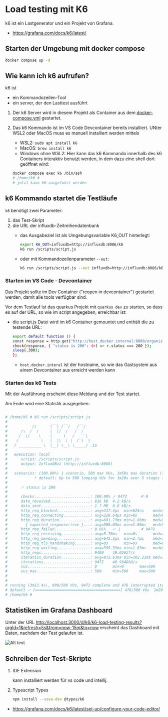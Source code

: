 # Load testing mit K6

k6 ist ein Lastgenerator und ein Projekt von Grafana.

- https://grafana.com/docs/k6/latest/

## Starten der Umgebung mit docker compose

```bash
docker compose up -d
```

## Wie kann ich k6 aufrufen?

k6 ist
- ein Kommandozeilen-Tool
- ein server, der den Lasttest ausführt


 1. Der k6 Server wird in diesem Projekt als Container  aus dem [docker-compose.yml](docker-compose.yml) gestartet.

1. Das k6 Kommando ist im VS Code Devcontainer bereits installiert. UNter WSL2 oder MacOS muss es manuell installiert werden mittels

   - WSL2: `sudo apt install k6`
   - MacOS: `brew install k6`
   - Windows ohne WSL2: Hier kann das k6 Kommando innerhalb des k6 Containers interaktiv benutzt werden, in dem dazu eine shell dort geöffnet wird:

    ```bash
    docker compose exec k6 /bin/ash
    # /home/k6 #
    # jetzt kann k6 ausgeführt werden
    ```

## k6 Kommando startet die Testläufe

`k6`  benötigt zwei Parameter:

1. das Test-Skript
1. die URL der influxdb-Zeitreihendatenbank
   - das Ausgabeziel ist als Umgebungsvariable K6_OUT hinterlegt:
        ```bash
        export K6_OUT=influxdb=http://influxdb:8086/k6
        k6 run /scripts/script.js
        ```

   - oder mit Kommandozeilenparameter `--out`:

        ```bash
        k6 run /scripts/script.js --out influxdb=http://influxdb:8086/k6
        ```

### Starten im VS Code - Devcontainer

Das Projekt sollte im Dev Container ("reopen in devcontainer") gestartet werden, damit alle tools verfügbar sind.

Vor dem Testlauf ist das quarkus Projekt mit `quarkus dev` zu starten, so dass es auf der URL, so wie im script angegeben, erreichbar ist:

- die script.js Datei wird im k6 Container gemountet und enthält die zu testende URL:

    ```bash
    export default function () {
    const response = http.get("http://host.docker.internal:8080/organizations?_pagesize=100&beschreibung=GetPaginated", {headers: {Accepts: "application/json"}});
    check(response, { "status is 200": (r) => r.status === 200 });
    sleep(.300);
    };
    ```

   - `host.docker.interal` ist der hostname, so wie das Gastsystem aus einem Devcontainer aus erreicht werden kann


### Starten des k6 Tests

Mit der Ausführung erscheint diese Meldung und der Test startet.

Am Ende wird eine Statistik ausgegeben:
```bash

# /home/k6 # k6 run /scripts/script.js
#
#           /\      |‾‾| /‾‾/   /‾‾/
#      /\  /  \     |  |/  /   /  /
#     /  \/    \    |     (   /   ‾‾\
#    /          \   |  |\  \ |  (‾)  |
#   / __________ \  |__| \__\ \_____/ .io
#
#   execution: local
#      script: /scripts/script.js
#      output: InfluxDBv1 (http://influxdb:8086)
#
#   scenarios: (100.00%) 1 scenario, 500 max VUs, 1m50s max duration (incl. graceful stop):
#            * default: Up to 500 looping VUs for 1m20s over 5 stages (gracefulRampDown: 30s, gracefulStop: 30s)
#
#      ✓ status is 200
#
#      checks.........................: 100.00% ✓ 9472      ✗ 0
#      data_received..................: 816 kB  4.2 kB/s
#      data_sent......................: 1.7 MB  8.8 kB/s
#      http_req_blocked...............: avg=317.4µs  min=625ns    med=3µs      max=245.03ms p(90)=8.12µs  p(95)=18.75µs
#      http_req_connecting............: avg=229.64µs min=0s       med=0s       max=244.96ms p(90)=0s      p(95)=0s
#      http_req_duration..............: avg=601.73ms min=1.86ms   med=9.68ms   max=2m10s    p(90)=1.23s   p(95)=3.68s
#        { expected_response:true }...: avg=588.05ms min=1.86ms   med=9.68ms   max=46.26s   p(90)=1.23s   p(95)=3.68s
#      http_req_failed................: 0.01%   ✓ 1         ✗ 9479
#      http_req_receiving.............: avg=5.76ms   min=0s       med=44.72µs  max=9.11s    p(90)=161.8µs p(95)=492.29µs
#      http_req_sending...............: avg=642.2µs  min=2.7µs    med=13.2µs   max=602.33ms p(90)=48.42µs p(95)=101.04µs
#      http_req_tls_handshaking.......: avg=0s       min=0s       med=0s       max=0s       p(90)=0s      p(95)=0s
#      http_req_waiting...............: avg=595.33ms min=1.83ms   med=9.59ms   max=2m10s    p(90)=1.22s   p(95)=3.68s
#      http_reqs......................: 9480    49.02627/s
#      iteration_duration.............: avg=872.63ms min=302.21ms med=310.52ms max=28.09s   p(90)=1.55s   p(95)=3.9s
#      iterations.....................: 9472    48.984898/s
#      vus............................: 0       min=0       max=500
#      vus_max........................: 500     min=500     max=500
#
#
# running (3m13.4s), 000/500 VUs, 9472 complete and 476 interrupted iterations
# default ✓ [======================================] 476/500 VUs  1m20s
# /home/k6 #

```

## Statistiken im Grafana Dashboard

Unter der URL [http://localhost:3000/d/k6/k6-load-testing-results?orgId=1&refresh=5s&from=now-15m&to=now]() erscheint das Dashboard mit Daten, nachdem der Test gelaufen ist.

![Alt text](grafana/screenshot1.png)

## Schreiben der Test-Skripte

1. IDE Extension

   kann installiert werden für vs code und intellij.

2. Typescript Types

    ````bash
    npm install --save-dev @types/k6
    ````

- https://grafana.com/docs/k6/latest/set-up/configure-your-code-editor/